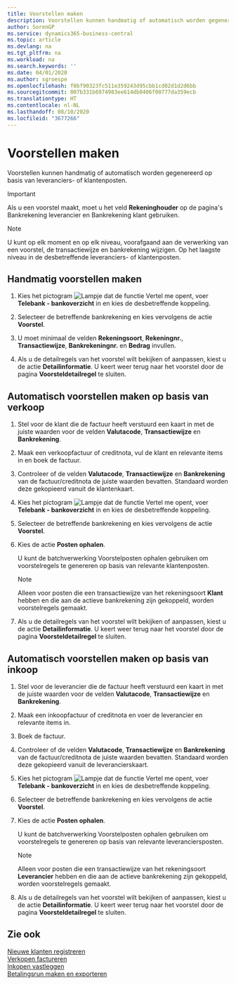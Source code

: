 ```yaml
---
title: Voorstellen maken
description: Voorstellen kunnen handmatig of automatisch worden gegenereerd op basis van leveranciers- of klantenposten.
author: SorenGP
ms.service: dynamics365-business-central
ms.topic: article
ms.devlang: na
ms.tgt_pltfrm: na
ms.workload: na
ms.search.keywords: ''
ms.date: 04/01/2020
ms.author: sgroespe
ms.openlocfilehash: f0bf90323fc511e359243d95cbb1cd02d1d2d6bb
ms.sourcegitcommit: 007b331b6974983ee614db0406f00777da359ecb
ms.translationtype: HT
ms.contentlocale: nl-NL
ms.lasthandoff: 08/10/2020
ms.locfileid: "3677266"
---
```

# <a name="create-proposals"></a>Voorstellen maken
Voorstellen kunnen handmatig of automatisch worden gegenereerd op basis van leveranciers- of klantenposten.  

> [!IMPORTANT]  
>  Als u een voorstel maakt, moet u het veld **Rekeninghouder** op de pagina's Bankrekening leverancier en Bankrekening klant gebruiken.  

> [!NOTE]  
>  U kunt op elk moment en op elk niveau, voorafgaand aan de verwerking van een voorstel, de transactiewijze en bankrekening wijzigen. Op het laagste niveau in de desbetreffende leveranciers- of klantenposten.  

## <a name="to-create-proposals-manually"></a>Handmatig voorstellen maken  

1.  Kies het pictogram ![Lampje dat de functie Vertel me opent](../../media/ui-search/search_small.png "Vertel me wat u wilt doen"), voer **Telebank - bankoverzicht** in en kies de desbetreffende koppeling.  
2.  Selecteer de betreffende bankrekening en kies vervolgens de actie **Voorstel**.  
3.  U moet minimaal de velden **Rekeningsoort**, **Rekeningnr.**, **Transactiewijze**, **Bankrekeningnr.** en **Bedrag** invullen.  

4.  Als u de detailregels van het voorstel wilt bekijken of aanpassen, kiest u de actie **Detailinformatie**. U keert weer terug naar het voorstel door de pagina **Voorsteldetailregel** te sluiten.  

## <a name="to-create-proposals-automatically-from-sales"></a>Automatisch voorstellen maken op basis van verkoop  

1. Stel voor de klant die de factuur heeft verstuurd een kaart in met de juiste waarden voor de velden **Valutacode**, **Transactiewijze** en **Bankrekening**.
2. Maak een verkoopfactuur of creditnota, vul de klant en relevante items in en boek de factuur.
3. Controleer of de velden **Valutacode**, **Transactiewijze** en **Bankrekening** van de factuur/creditnota de juiste waarden bevatten. Standaard worden deze gekopieerd vanuit de klantenkaart.  

4.  Kies het pictogram ![Lampje dat de functie Vertel me opent](../../media/ui-search/search_small.png "Vertel me wat u wilt doen"), voer **Telebank - bankoverzicht** in en kies de desbetreffende koppeling.  
5.  Selecteer de betreffende bankrekening en kies vervolgens de actie **Voorstel**.  
6.  Kies de actie **Posten ophalen**.  

    U kunt de batchverwerking Voorstelposten ophalen gebruiken om voorstelregels te genereren op basis van relevante klantenposten.  

    > [!NOTE]  
    >  Alleen voor posten die een transactiewijze van het rekeningsoort **Klant** hebben en die aan de actieve bankrekening zijn gekoppeld, worden voorstelregels gemaakt.  

6.  Als u de detailregels van het voorstel wilt bekijken of aanpassen, kiest u de actie **Detailinformatie**. U keert weer terug naar het voorstel door de pagina **Voorsteldetailregel** te sluiten.  

## <a name="to-create-proposals-automatically-from-purchases"></a>Automatisch voorstellen maken op basis van inkoop  

1.  Stel voor de leverancier die de factuur heeft verstuurd een kaart in met de juiste waarden voor de velden **Valutacode**, **Transactiewijze** en **Bankrekening**.  
2.  Maak een inkoopfactuur of creditnota en voer de leverancier en relevante items in.
3. Boek de factuur.
4. Controleer of de velden **Valutacode**, **Transactiewijze** en **Bankrekening** van de factuur/creditnota de juiste waarden bevatten. Standaard worden deze gekopieerd vanuit de leverancierskaart.  
5.  Kies het pictogram ![Lampje dat de functie Vertel me opent](../../media/ui-search/search_small.png "Vertel me wat u wilt doen"), voer **Telebank - bankoverzicht** in en kies de desbetreffende koppeling.  
6.  Selecteer de betreffende bankrekening en kies vervolgens de actie **Voorstel**.  
7.  Kies de actie **Posten ophalen**.  

    U kunt de batchverwerking Voorstelposten ophalen gebruiken om voorstelregels te genereren op basis van relevante leveranciersposten.  

    > [!NOTE]  
    >  Alleen voor posten die een transactiewijze van het rekeningsoort **Leverancier** hebben en die aan de actieve bankrekening zijn gekoppeld, worden voorstelregels gemaakt.  

6.  Als u de detailregels van het voorstel wilt bekijken of aanpassen, kiest u de actie **Detailinformatie**. U keert weer terug naar het voorstel door de pagina **Voorsteldetailregel** te sluiten.  

## <a name="see-also"></a>Zie ook  
 [Nieuwe klanten registreren](../../sales-how-register-new-customers.md)   
 [Verkopen factureren](../../sales-how-invoice-sales.md)   
 [Inkopen vastleggen](../../purchasing-how-record-purchases.md)   
 [Betalingsrun maken en exporteren](how-to-create-and-export-payment-history.md)
